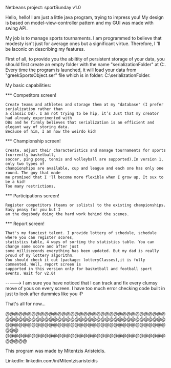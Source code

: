 Netbeans project: sportSunday v1.0

Hello, hello! I am just a little java program, trying to impress you! My design is based on 
model-view-controller pattern and my GUI was made with swing API.

My job is to manage sports tournaments. I am programmed to believe that modesty isn't just for
average ones but a significant virtue. Therefore, I 'll be laconic on describing my features.

First of all, to provide you the abiltity of persistent storage of your data, you should first 
create an empty folder with the name "serializationFolder" at C:. Every time the program is 
launched, it will load your data from "greekSportsObject.ser" file which is in folder: 
C:\serializationFolder.

My basic capabilities:

*** Competitors screen!

    Create teams and athletes and storage them at my "database" (I prefer serialization rather than 
    a classic DB). I am not trying to be hip, it’s Just that my creator had already experimented with
    DBs and he firmly believes that serialization is an efficient and elegant way of storing data. 
    Because of him, I am now the weirdo kid!

*** Championship screen!

    Create, adjust their characteristics and manage tournaments for sports (currently basketball, 
    soccer, ping pong, tennis and volleyball are supported).In version 1, only two types of 
    championships are available, cup and league and each one has only one round. The guy that made 
    me promised that I 'll become more flexible when I grow up. It sux to be a kid! 
    Too many restrictions. 

*** Participations screen!

    Register competitors (teams or solists) to the existing championships. Easy peasy for you but I 
    am the dogsbody doing the hard work behind the scenes.

*** Report screen!

    That's my fanciest talent. I provide lottery of schedule, schedule where you can register scores, 
    statistics table, 4 ways of sorting the statistics table. You can change some score and after just 
    some milliseconds everything has been updated. But my dad is really proud of my lottery algorithm. 
    You should check it out (package: lotteryClasses),it is fully commented. Well, report screen is 
    supported in this version only for basketball and football sport events. Wait for v2.0!

-----> I am sure you have noticed that I can track and fix every clumsy move of yous on every screen. 
       I have too much error checking code built in just to look after dummies like you :P
       
That's all for now...

@@@@@@@@@@@@@@@@@@@@@@@@@@@@@@@@@@@@@@@@@@@@@@@@@@@@@@@@@@@@@@@@@@@@@@@@@@@@@@@@@@@@@@@@@@@@@@@@@@@@@@@@@@@@@@@@@@
@@@@@@@@@@@@@@@@@@@@@@@@@@@@@@@@@@@@@@@@@@

This program was made by Mitentzis Aristeidis. 

LinkedIn: linkedin.com/in/Mitentzisaristeidis

